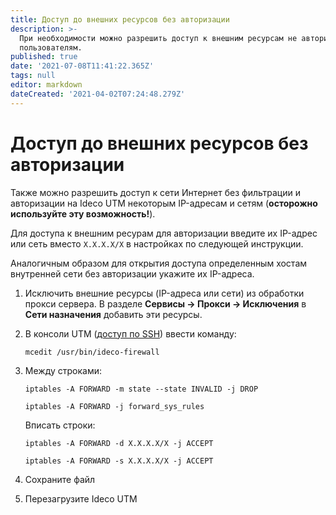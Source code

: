```yaml
---
title: Доступ до внешних ресурсов без авторизации
description: >-
  При необходимости можно разрешить доступ к внешним ресурсам не авторизованным
  пользователям.
published: true
date: '2021-07-08T11:41:22.365Z'
tags: null
editor: markdown
dateCreated: '2021-04-02T07:24:48.279Z'
---
```


# Доступ до внешних ресурсов без авторизации

Также можно разрешить доступ к сети Интернет без фильтрации и авторизации на Ideco UTM некоторым IP-адресам и сетям \(**осторожно используйте эту возможность!**\).

Для доступа к внешним ресурам для авторизации введите их IP-адрес или сеть вместо `X.X.X.X/X` в настройках по следующей инструкции.

Аналогичным образом для открытия доступа определенным хостам внутренней сети без авторизации укажите их IP-адреса.

1. Исключить внешние ресурсы \(IP-адреса или сети\) из обработки прокси сервера. В разделе **Сервисы -&gt; Прокси -&gt; Исключения** в **Сети назначения** добавить эти ресурсы.
2. В консоли UTM \([доступ по SSH](../access-rules/admins.md)\) ввести команду:

   `mcedit /usr/bin/ideco-firewall`

3. Между строками:

   `iptables -A FORWARD -m state --state INVALID -j DROP`

   `iptables -A FORWARD -j forward_sys_rules`

   Вписать строки:

   `iptables -A FORWARD -d X.X.X.X/X -j ACCEPT`

   `iptables -A FORWARD -s X.X.X.X/X -j ACCEPT`

4. Сохраните файл
5. Перезагрузите Ideco UTM

